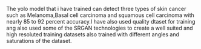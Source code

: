 The yolo model that i have trained can detect three types of skin cancer such as Melanoma,Basal cell carcinoma and squamous cell carcinoma with nearly 85 to 92 percent accuracy.I have also used quality dtaset for training ang also used some of the SRGAN technologies to create a well suited and high resoluted training datasets also trained with different angles and saturations of the dataset.
